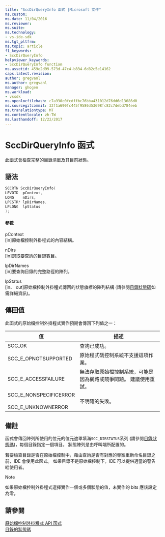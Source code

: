 ```yaml
---
title: "SccDirQueryInfo 函式 |Microsoft 文件"
ms.custom: 
ms.date: 11/04/2016
ms.reviewer: 
ms.suite: 
ms.technology:
- vs-ide-sdk
ms.tgt_pltfrm: 
ms.topic: article
f1_keywords:
- SccDirQueryInfo
helpviewer_keywords:
- SccDirQueryInfo function
ms.assetid: 459e2d99-573d-47c4-b834-6d82c5e14162
caps.latest.revision: 
author: gregvanl
ms.author: gregvanl
manager: ghogen
ms.workload:
- vssdk
ms.openlocfilehash: c7a930c0fcdffbc76bba431012d76dd6d13686d0
ms.sourcegitcommit: 32f1a690fc445f9586d53698fc82c7debd784eeb
ms.translationtype: MT
ms.contentlocale: zh-TW
ms.lasthandoff: 12/22/2017
---
```

# <a name="sccdirqueryinfo-function"></a>SccDirQueryInfo 函式
此函式會檢查完整的目錄清單及其目前狀態。  
  
## <a name="syntax"></a>語法  
  
```cpp  
SCCRTN SccDirQueryInfo(  
LPVOID  pContext,  
LONG    nDirs,  
LPCSTR* lpDirNames,  
LPLONG  lpStatus  
);  
```  
  
#### <a name="parameters"></a>參數  
 pContext  
 [in]原始檔控制外掛程式的內容結構。  
  
 nDirs  
 [in]選取要查詢的目錄數目。  
  
 lpDirNames  
 [in]要查詢目錄的完整路徑的陣列。  
  
 lpStatus  
 [in、 out]原始檔控制外掛程式傳回的狀態旗標的陣列結構 (請參閱[目錄狀態碼](../extensibility/directory-status-code-enumerator.md)如需詳細資訊)。  
  
## <a name="return-value"></a>傳回值  
 此函式的原始檔控制外掛程式實作預期會傳回下列值之一：  
  
|值|描述|  
|-----------|-----------------|  
|SCC_OK|查詢已成功。|  
|SCC_E_OPNOTSUPPORTED|原始程式碼控制系統不支援這項作業。|  
|SCC_E_ACCESSFAILURE|無法存取原始檔控制系統，可能是因為網路或競爭問題。 建議使用重試。|  
|SCC_E_NONSPECIFICERROR<br /><br /> SCC_E_UNKNOWNERROR|不明確的失敗。|  
  
## <a name="remarks"></a>備註  
 函式會傳回陣列所使用的位元的位元遮罩填滿`SCC_DIRSTATUS`系列 (請參閱[目錄狀態碼](../extensibility/directory-status-code-enumerator.md))，每個目錄指定一個項目。 狀態陣列是由呼叫端所配置的。  
  
 若要檢查目錄是否在原始檔控制中，藉由查詢是否有對應的專案重新命名目錄之前，IDE 會使用此函式。 如果目錄不是原始檔控制下，IDE 可以提供適當的警告給使用者。  
  
> [!NOTE]
>  如果原始檔控制外掛程式選擇實作一個或多個狀態的值，未實作的 bits 應該設定為零。  
  
## <a name="see-also"></a>請參閱  
 [原始檔控制外掛程式 API 函式](../extensibility/source-control-plug-in-api-functions.md)   
 [目錄的狀態碼](../extensibility/directory-status-code-enumerator.md)